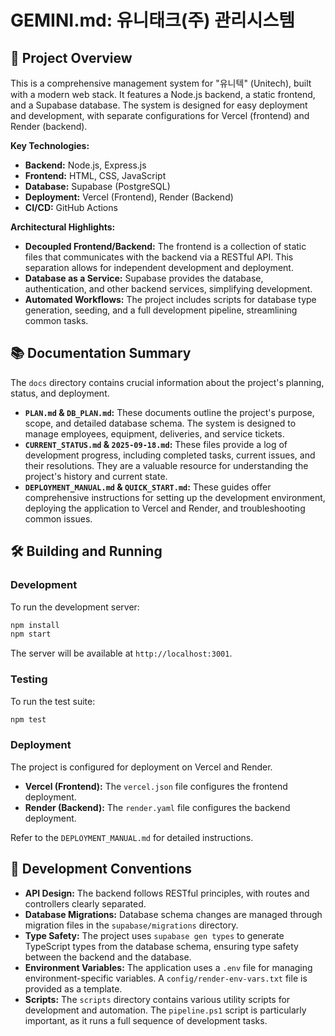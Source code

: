 # GEMINI.md: 유니태크(주) 관리시스템

## 🚀 Project Overview

This is a comprehensive management system for "유니텍" (Unitech), built with a modern web stack. It features a Node.js backend, a static frontend, and a Supabase database. The system is designed for easy deployment and development, with separate configurations for Vercel (frontend) and Render (backend).

**Key Technologies:**

*   **Backend:** Node.js, Express.js
*   **Frontend:** HTML, CSS, JavaScript
*   **Database:** Supabase (PostgreSQL)
*   **Deployment:** Vercel (Frontend), Render (Backend)
*   **CI/CD:** GitHub Actions

**Architectural Highlights:**

*   **Decoupled Frontend/Backend:** The frontend is a collection of static files that communicates with the backend via a RESTful API. This separation allows for independent development and deployment.
*   **Database as a Service:** Supabase provides the database, authentication, and other backend services, simplifying development.
*   **Automated Workflows:** The project includes scripts for database type generation, seeding, and a full development pipeline, streamlining common tasks.

## 📚 Documentation Summary

The `docs` directory contains crucial information about the project's planning, status, and deployment.

*   **`PLAN.md` & `DB_PLAN.md`:** These documents outline the project's purpose, scope, and detailed database schema. The system is designed to manage employees, equipment, deliveries, and service tickets.
*   **`CURRENT_STATUS.md` & `2025-09-18.md`:** These files provide a log of development progress, including completed tasks, current issues, and their resolutions. They are a valuable resource for understanding the project's history and current state.
*   **`DEPLOYMENT_MANUAL.md` & `QUICK_START.md`:** These guides offer comprehensive instructions for setting up the development environment, deploying the application to Vercel and Render, and troubleshooting common issues.

## 🛠️ Building and Running

### Development

To run the development server:

```bash
npm install
npm start
```

The server will be available at `http://localhost:3001`.

### Testing

To run the test suite:

```bash
npm test
```

### Deployment

The project is configured for deployment on Vercel and Render.

*   **Vercel (Frontend):** The `vercel.json` file configures the frontend deployment.
*   **Render (Backend):** The `render.yaml` file configures the backend deployment.

Refer to the `DEPLOYMENT_MANUAL.md` for detailed instructions.

## 📝 Development Conventions

*   **API Design:** The backend follows RESTful principles, with routes and controllers clearly separated.
*   **Database Migrations:** Database schema changes are managed through migration files in the `supabase/migrations` directory.
*   **Type Safety:** The project uses `supabase gen types` to generate TypeScript types from the database schema, ensuring type safety between the backend and the database.
*   **Environment Variables:** The application uses a `.env` file for managing environment-specific variables. A `config/render-env-vars.txt` file is provided as a template.
*   **Scripts:** The `scripts` directory contains various utility scripts for development and automation. The `pipeline.ps1` script is particularly important, as it runs a full sequence of development tasks.